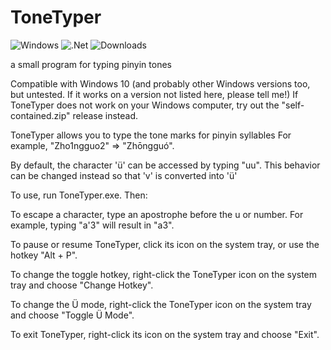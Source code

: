 # ToneTyper
![Windows](https://img.shields.io/badge/Windows-0078D6?style=for-the-badge&logo=windows&logoColor=white)
![.Net](https://img.shields.io/badge/.NET6-5C2D91?style=for-the-badge&logo=.net&logoColor=white)
![Downloads](https://img.shields.io/github/downloads/winggar/ToneTyper/total?style=for-the-badge)

a small program for typing pinyin tones

Compatible with Windows 10 (and probably other Windows versions too, but untested. If it works on a version not listed here, please tell me!)
If ToneTyper does not work on your Windows computer, try out the "self-contained.zip" release instead.

ToneTyper allows you to type the tone marks for pinyin syllables For example, "Zho1ngguo2" => "Zhōngguó".

By default, the character 'ü' can be accessed by typing "uu". This behavior can be changed instead so that 'v' is converted into 'ü'

To use, run ToneTyper.exe. Then:

To escape a character, type an apostrophe before the u or number. For example, typing "a'3" will result in "a3".

To pause or resume ToneTyper, click its icon on the system tray, or use the hotkey "Alt + P".

To change the toggle hotkey, right-click the ToneTyper icon on the system tray and choose "Change Hotkey".

To change the Ü mode, right-click the ToneTyper icon on the system tray and choose "Toggle Ü Mode".

To exit ToneTyper, right-click its icon on the system tray and choose "Exit".
